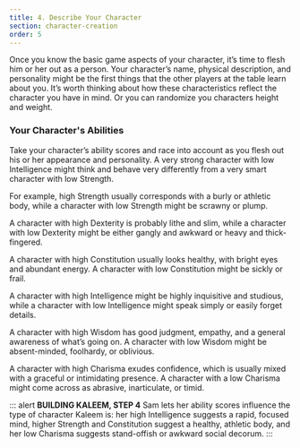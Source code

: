 ```yaml
---
title: 4. Describe Your Character
section: character-creation
order: 5
---
```

Once you know the basic game aspects of your character, it’s time to flesh him or her out as a person. Your character’s
name, physical description, and personality might be the first things that the other players at the table learn about you.
It’s worth thinking about how these characteristics reflect the character you have in mind. Or you can randomize you 
characters height and weight.

<me-more-info title="Random Height & Weight Table" component="random-height-weight" />

### Your Character's Abilities
Take your character’s ability scores and race into account as you flesh out his or her appearance and personality. A very
strong character with low Intelligence might think and behave very differently from a very smart character with low Strength.

For example, high Strength usually corresponds with a burly or athletic body, while a character with low Strength might
be scrawny or plump.

A character with high Dexterity is probably lithe and slim, while a character with low Dexterity might be either gangly
and awkward or heavy and thick-fingered.

A character with high Constitution usually looks healthy, with bright eyes and abundant energy. A character with low
Constitution might be sickly or frail.

A character with high Intelligence might be highly inquisitive and studious, while a character with low Intelligence
might speak simply or easily forget details.

A character with high Wisdom has good judgment, empathy, and a general awareness of what’s going on. A character with
low Wisdom might be absent-minded, foolhardy, or oblivious.

A character with high Charisma exudes confidence, which is usually mixed with a graceful or intimidating presence. A
character with a low Charisma might come across as abrasive, inarticulate, or timid.

::: alert
__BUILDING KALEEM, STEP 4__
Sam lets her ability scores influence the type of character Kaleem is: her high Intelligence suggests a rapid, focused
mind, higher Strength and Constitution suggest a healthy, athletic body, and her low Charisma suggests stand-offish or
awkward social decorum.
:::

<me-source-reference pages="8-9" source="basic"></me-source-reference>






